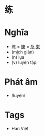 # 练

# Nghĩa
* 练 = [練](練.md) = [糸](糸.md) [柬](柬.md)
* (mịch giản)
* (n) lụa
* (v) luyện tập

# Phát âm
* /luyện/

# Tags
* Hán Việt

<script>window.HANZI_FIELD='练';</script>
